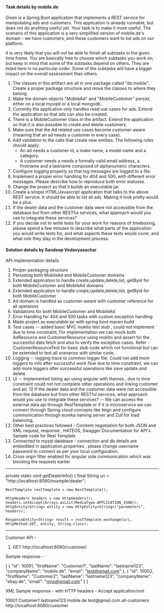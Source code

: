 #### Task details by mobile.de ####

Given is a Spring Boot application that implements a REST service for manipulating ads and customers. 
This application is already runnable, but does not do anything useful yet. 
Your task is to make it more useful. 
The scenario of this application is a very simplified version of mobile.de's domain - we have customers, and these customers want to list ads on our platform.

It is very likely that you will not be able to finish all subtasks in the given time frame. You are basically free to choose which subtasks you work on, but keep in mind that some of the subtasks depend on others.
 They are listed here in no particular order. Some of the subtasks will have a bigger impact on the overall assessment than others.

1. The classes in this artifact are all in one package called "de.mobile". Create a proper package structure and move the classes to where they belong.
2. Make the domain objects "MobileAd" and "MobileCustomer" persist, either on a local mysqld or a local mongodb.
3. Currently the application only handles read use cases for ads. Extend the application so that ads can also be created.
4. There is a MobileCustomer class in the artifact. Extend the application so that it is also possible to create and delete customers.
5. Make sure that the Ad related use cases become customer-aware (meaning that an ad needs a customer in every case).
6. Add validation to the calls that create new entities. The following rules should apply:
   - An ad needs a customer id, a make name, a model name and a category.
   - A customer needs a needs a formally valid email address, a firstname and a lastname composed of alphanumeric characters.
7. Configure logging properly so that log messages are logged to a file.
8. Implement a proper error handling for 404 and 500, with different error messages. Please describe how to reproduce both error statuses.
9. Change the project so that it builds an executable jar.
10. Create a simple HTML/Javascript application that talks to the above REST service. It should be able to list all ads. Making it look pretty would be a plus.
11. If the dealer data and the customer data were not accessible from the database but from other RESTful services, what approach would you use to integrate these services? 
12. If you decide not to write tests for your work for reasons of timeboxing, please spend a few minutes to describe what parts of the application you would write tests for, and what aspects these tests would cover, and what role they play in the development process.
####

#### Solution details by Sandeep Vedavyasachar ####

API implementation details

1. Proper packaging structure
2. Persisting both MobileAd and MobileCustomer domains
3. Extended application to handle create,update,delete,list, getByid for both MobileCustomer and MobileAd domains
4. Extended application to handle create,update,delete,list, getByid for both MobileCustomer
5. Ad domain is handled as customer-aware with customer reference for all opetaions
6. Validations for both MobileCustomer and MobileAd
7. Error Handling for 404 and 500 tasks with custom exception handling 
8. Made project as executable jar with spring boot maven build
9. Test cases -- added basic MVC mokito test stub , could not implement due to time constraint, For implementation we can mock both AdResource and CustomerResource using mokito and assert for the successful data fetch and also to verify the exception cases. Refer - CustomerResourceTest for basic stub code which not functional but can be extended to test all scenarios with similar code.
10. Logging -- logging trace to common logger file. Could not add more loggers to info after successful work flow due to time constraint. we can add more loggers after successful operations like save update and delete.
11. UI -- Implemented listing api using angular with themes , due to time constraint could not not complete other operations and linking customer and ad. 
12 If the dealer data and the customer data were not accessible from the database but from other RESTful services, what approach would you use to integrate these services? -- We can access the external data api through RestTemplate or if it is microservice we can connect through Spring cloud concepts like feign and configure communication through eureka naming server and Zull for load balancing,
13. Other best practices followed  - Comtent negotiation for both JSON and XML request, response , HATEOS, Swagger Documentation for API's
Sample code for Rest Template 
14. Connected to mysql database - connection and db details are embedded in application.properties , please change username password to connect as per your local configuration. 
15. Cross orgin filter enabled for angular side communication which was blocking the requests earlier
-----------
private static void getDealerInfo()
{
    final String uri = "http://localhost:8080/example/dealer";
     
    RestTemplate restTemplate = new RestTemplate();
     
    HttpHeaders headers = new HttpHeaders();
    headers.setAccept(Arrays.asList(MediaType.APPLICATION_JSON));
    HttpEntity<String> entity = new HttpEntity<String>("parameters", headers);
     
    ResponseEntity<String> result = restTemplate.exchange(uri, HttpMethod.GET, entity, String.class);
-------------

Customer API - 

1. GET http://localhost:8080/customer/

Sample response -

[
    {
        "id": 10001,
        "firstName": "Customer1",
        "lastName": "lastname123",
        "companyName": "mobile.de",
        "email": "test@gmail.com"
    },
    {
        "id": 10002,
        "firstName": "Customer2",
        "lastName": "lastname123",
        "companyName": "ebay.de",
        "email": "mno@gmail.com"
    }
]


XML Sample response - with HTTP headers - Accept application/xml

<Resource>
    <id>10001</id>
    <firstName>Customer1</firstName>
    <lastName>lastname123</lastName>
    <companyName>mobile.de</companyName>
    <email>test@gmail.com</email>
    <links>
        <links>
            <rel>all-customers</rel>
            <href>http://localhost:8080/customer</href>
            <hreflang/>
            <media/>
            <title/>
            <type/>
            <deprecation/>
        </links>
    </links>
</Resource>

2. POST - http://localhost:8080/customer/

Acceptable Request Headers - 
Accept application/json,application/xml
Content-Type - application/json, application/xml

Request Payload - 
	{
        "firstName": "test user",
        "lastName": "test lastname",
        "companyName": "mobile.de",
        "email": "test@gmail.com"
    }

 Response -  201 status with location URI location →http://localhost:8080/customer/{id} Notes: (Custom response implemented for created) with HATEOS link.

3. Get by Id - http://localhost:8080/customer/{id}

Sample Response - with HATEOS implemented to relative url's 
{
    "id": 1,
    "firstName": "test user",
    "lastName": "test lastname",
    "companyName": "mobile.de",
    "email": "test@gmail.com",
    "_links": {
        "all-customers": {
            "href": "http://localhost:8080/customer"
        }
    }
}  


4. Update - PUT call - http://localhost:8080/customer/1 
Acceptable Request Headers -  
Accept application/json,application/xml
Content-Type - application/json, application/xml
Payload - 
{
        "firstName": "test user1111",
        "lastName": "test lastname2222",
        "companyName": "mobile.de",
        "email": "test@gmail.com"
    }

Response , 201 status with location URI location →http://localhost:8080/customer/1/ 


5. DELETE - http://localhost:8080/customer/1

Request - id 

Response - status code 200. 


6. 404 error check 

execute PUT, or DELETE or GET by id with non existing id as parameter. 

Request - DELETE - http://localhost:8080/customer/567

Response - 
{
    "timestamp": "2019-09-09T23:35:36.047+0000",
    "message": "Could not find customer with id: 567",
    "details": "uri=/customer/567"
}

7 . Validation check - example http://localhost:8080/customer/

Request - 
	{
        "firstName": "test user",
        "lastName": "test lastname",
        "companyName": "mobile.de",
        "email": "testgmail.com"
    }

{
    "timestamp": "2019-09-09T23:39:23.508+0000",
    "message": "Validation Failed",
    "details": "org.springframework.validation.BeanPropertyBindingResult: 1 errors\nField error in object 'customer' on field 'email': rejected value [testgmail.com]; codes [Email.customer.email,Email.email,Email.java.lang.String,Email]; arguments [org.springframework.context.support.DefaultMessageSourceResolvable: codes [customer.email,email]; arguments []; default message [email],[Ljavax.validation.constraints.Pattern$Flag;@512b6521,org.springframework.validation.beanvalidation.SpringValidatorAdapter$ResolvableAttribute@780982df]; default message [must be a well-formed email address]"
}


Ad API details - loaded some test data for customer with Id 10001 on application bootstrap itself. 

1. GET - http://localhost:8080/customer/10001/ad/

Sample response - Response 

[
    {
        "id": 20001,
        "make": "518 d Business Eur6 Xenon",
        "model": "car",
        "description": "test BMW car data",
        "category": "BMW",
        "price": 30000
    },
    {
        "id": 20002,
        "make": "Golf VII Estate 2.0 TDI2",
        "model": "car",
        "description": "Volkswagen test  data",
        "category": "Volkswagen",
        "price": 25000
    },
    {
        "id": 20003,
        "make": "Vinci 490 TD promotional",
        "model": "truck",
        "description": "test truck data",
        "category": "Tabbert Da",
        "price": 21950
    }
]

XML response - with Http header - Accept application/xml


<Resource>
    <id>1</id>
    <make>Audi</make>
    <model>A4</model>
    <description> audi latest a4 mobile.de ad</description>
    <category>car</category>
    <price>30000.00</price>
    <links>
        <links>
            <rel>all-adds-by-customer</rel>
            <href>http://localhost:8080/customer/10001/ad</href>
            <hreflang/>
            <media/>
            <title/>
            <type/>
            <deprecation/>
        </links>
    </links>
</Resource>

2. Create POST - http://localhost:8080/customer/10001/ad/ 

Request Payload - 
{
    "make": "Audi",
    "model": "A4",
    "description": " audi latest a4 mobile.de ad",
    "category": "car",
    "price": 30000
}

Response - created with status 201. (Custom response implemented for created)



3. Update PUT - http://localhost:8080/customer/10001/ad/1 

Acceptable Request Headers - 
Accept application/json,application/xml
Content-Type - application/json, application/xml

Request 
{
    "make": "Audi",
    "model": "A5",
    "description": " updated audi latest a4 mobile.de ad",
    "category": "car",
    "price": 30000
}

Response - created with status 201. (Custom response implemented for created)


4. GET by Id - http://localhost:8080/customer/10001/ad/1

Response - 

{
    "id": 1,
    "make": "Audi",
    "model": "A5",
    "description": " updated audi latest a4 mobile.de ad",
    "category": "car",
    "price": 30000,
    "_links": {
        "all-adds-by-customer": {
            "href": "http://localhost:8080/customer/10001/ad"
        }
    }
}

5. DELETE - http://localhost:8080/customer/10001/ad/1

Response Success 

6. Exception testing 404 - when customer is not found with request to get/ add/ update/detele/ getbyId operations

a.  Customer doesnt exist

Request - http://localhost:8080/customer/10001/ad/1

Response - 
{
    "timestamp": "2019-09-10T09:09:38.315+0000",
    "message": "Could not find customer with id: 5,000",
    "details": "uri=/customer/5000/ad/1"
}

b. Customer exists but ad for customer doesnt exist anymore 

Request - http://localhost:8080/customer/10001/ad/1000 

Response - 

{
    "timestamp": "2019-09-10T09:10:37.627+0000",
    "message": "Could not find ad with id: 1,000",
    "details": "uri=/customer/10001/ad/1000"
}

###

